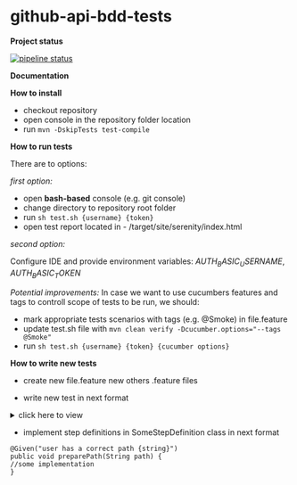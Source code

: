 # github-api-bdd-tests

**Project status**

[![pipeline status](https://gitlab.com/rekunjulia/github-api-bdd-tests/badges/main/pipeline.svg)](https://gitlab.com/rekunjulia/github-api-bdd-tests/-/commits/main)


**Documentation**

**How to install**
- checkout repository
- open console in the repository folder location 
- run `mvn -DskipTests test-compile`

**How to run tests**

There are to options:

_first option:_
- open **bash-based** console (e.g. git console)
- change directory to repository root folder
- run `sh test.sh {username} {token}`
- open test report located in - /target/site/serenity/index.html

_second option:_

Configure IDE and provide environment variables: $AUTH_BASIC_USERNAME$, $AUTH_BASIC_TOKEN$

_Potential improvements:_
In case we want to use cucumbers features and tags to controll scope of tests to be run, we should:
- mark appropriate tests scenarios with tags (e.g. @Smoke) in file.feature
- update test.sh file with `mvn clean verify -Dcucumber.options="--tags @Smoke"`
- run `sh test.sh {username} {token} {cucumber options}`

**How to write new tests**
- create new file.feature new others .feature files

- write new test in next format
 <details><summary>click here to view</summary>
Feature: As a User I want to be able to create repository

Scenario: User should be able to create new personal repository filling only required field

Given user has a correct path "/user/repos"
When user creates repository with next valid data
Then repository is created
</details>

- implement step definitions in SomeStepDefinition class in next format

```
@Given("user has a correct path {string}")
public void preparePath(String path) {
//some implementation
}
```
